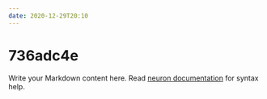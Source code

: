 ```yaml
---
date: 2020-12-29T20:10
---
```


# 736adc4e

Write your Markdown content here. Read [neuron documentation](https://neuron.zettel.page/2011404.html) for syntax help.


